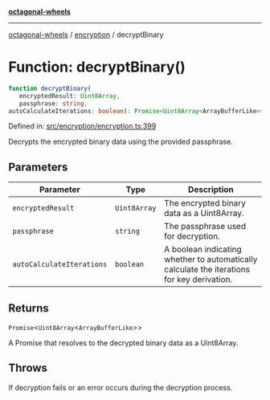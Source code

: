 [**octagonal-wheels**](../../README.md)

***

[octagonal-wheels](../../modules.md) / [encryption](../README.md) / decryptBinary

# Function: decryptBinary()

```ts
function decryptBinary(
   encryptedResult: Uint8Array, 
   passphrase: string, 
autoCalculateIterations: boolean): Promise<Uint8Array<ArrayBufferLike>>;
```

Defined in: [src/encryption/encryption.ts:399](https://github.com/vrtmrz/octagonal-wheels/blob/main/src/encryption/encryption.ts#L399)

Decrypts the encrypted binary data using the provided passphrase.

## Parameters

| Parameter | Type | Description |
| ------ | ------ | ------ |
| `encryptedResult` | `Uint8Array` | The encrypted binary data as a Uint8Array. |
| `passphrase` | `string` | The passphrase used for decryption. |
| `autoCalculateIterations` | `boolean` | A boolean indicating whether to automatically calculate the iterations for key derivation. |

## Returns

`Promise`\<`Uint8Array`\<`ArrayBufferLike`\>\>

A Promise that resolves to the decrypted binary data as a Uint8Array.

## Throws

If decryption fails or an error occurs during the decryption process.

